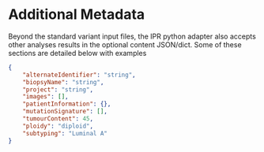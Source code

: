 # Additional Metadata

Beyond the standard variant input files, the IPR python adapter also accepts other analyses results in the optional content JSON/dict. Some of these sections are detailed below with examples

```json
{
    "alternateIdentifier": "string",
    "biopsyName": "string",
    "project": "string",
    "images": [],
    "patientInformation": {},
    "mutationSignature": [],
    "tumourContent": 45,
    "ploidy": "diploid",
    "subtyping": "Luminal A"
}
```
